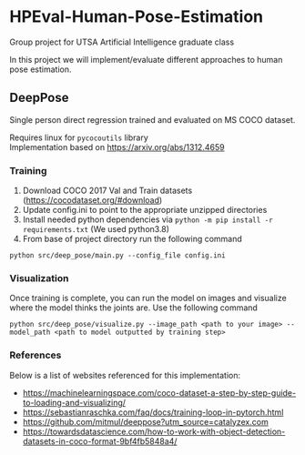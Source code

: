 # HPEval-Human-Pose-Estimation
Group project for UTSA Artificial Intelligence graduate class

In this project we will implement/evaluate different approaches to human pose estimation.

## DeepPose

Single person direct regression trained and evaluated on MS COCO dataset.

Requires linux for `pycocoutils` library <br>
Implementation based on https://arxiv.org/abs/1312.4659

### Training
1. Download COCO 2017 Val and Train datasets (https://cocodataset.org/#download)
2. Update config.ini to point to the appropriate unzipped directories
3. Install needed python dependencies via `python -m pip install -r requirements.txt` (We used python3.8)
4. From base of project directory run the following command
```
python src/deep_pose/main.py --config_file config.ini
```

### Visualization
Once training is complete, you can run the model on images and visualize where the model thinks the joints are.
Use the following command
```
python src/deep_pose/visualize.py --image_path <path to your image> --model_path <path to model outputted by training step>
```
### References
Below is a list of websites referenced for this implementation:
- https://machinelearningspace.com/coco-dataset-a-step-by-step-guide-to-loading-and-visualizing/
- https://sebastianraschka.com/faq/docs/training-loop-in-pytorch.html
- https://github.com/mitmul/deeppose?utm_source=catalyzex.com
- https://towardsdatascience.com/how-to-work-with-object-detection-datasets-in-coco-format-9bf4fb5848a4/
